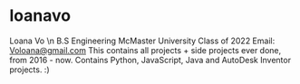 # loanavo
Loana Vo \n
B.S Engineering
McMaster University
Class of 2022
Email: Voloana@gmail.com
This contains all projects + side projects ever done, from 2016 - now. 
Contains Python, JavaScript, Java and AutoDesk Inventor projects.
:)
